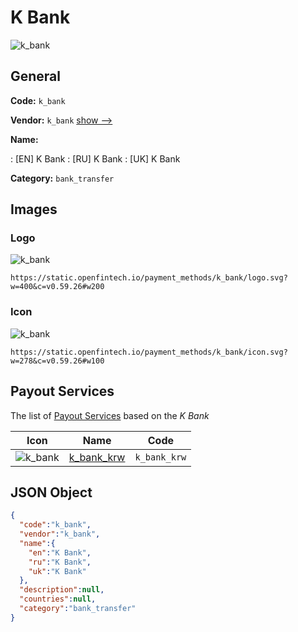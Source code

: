 
# K Bank 
![k_bank](https://static.openfintech.io/payment_methods/k_bank/logo.svg?w=400&c=v0.59.26#w200)  

## General 
**Code:** `k_bank` 
 
**Vendor:** `k_bank` [show -->](/vendors/k_bank/) 
 
**Name:** 
 
:	[EN] K Bank 
:	[RU] K Bank 
:	[UK] K Bank 
 
**Category:** `bank_transfer` 
 

## Images 

### Logo 
![k_bank](https://static.openfintech.io/payment_methods/k_bank/logo.svg?w=400&c=v0.59.26#w200)  

```
https://static.openfintech.io/payment_methods/k_bank/logo.svg?w=400&c=v0.59.26#w200
```  

### Icon 
![k_bank](https://static.openfintech.io/payment_methods/k_bank/icon.svg?w=278&c=v0.59.26#w100)  

```
https://static.openfintech.io/payment_methods/k_bank/icon.svg?w=278&c=v0.59.26#w100
```  

## Payout Services 
 
The list of [Payout Services](/payout-services/) based on the _K Bank_ 

|Icon|Name|Code| 
|:---:|:---:|:---:| 
|![k_bank](https://static.openfintech.io/payout_methods/k_bank/icon.png?w=278&c=v0.59.26#w40) |[k_bank_krw](/payout-services/k_bank_krw/)|`k_bank_krw`| 
 

## JSON Object 

```json
{
  "code":"k_bank",
  "vendor":"k_bank",
  "name":{
    "en":"K Bank",
    "ru":"K Bank",
    "uk":"K Bank"
  },
  "description":null,
  "countries":null,
  "category":"bank_transfer"
}
```  

